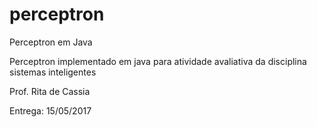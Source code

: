 # perceptron
Perceptron em Java

Perceptron implementado em java para atividade avaliativa da disciplina sistemas inteligentes

Prof. Rita de Cassia

Entrega: 15/05/2017
